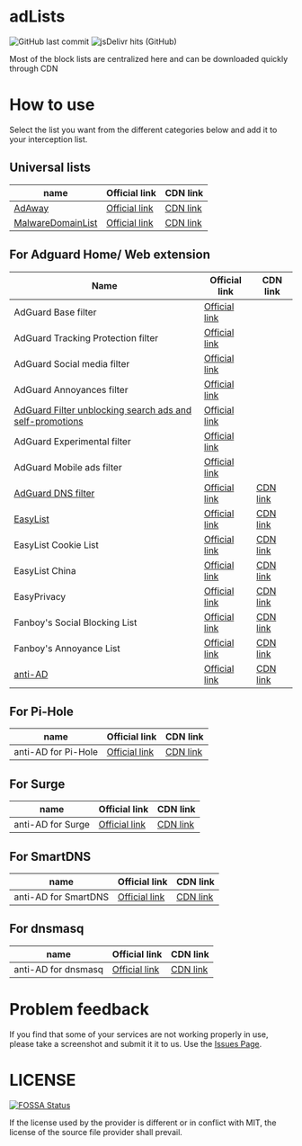 # adLists
![GitHub last commit](https://img.shields.io/github/last-commit/bmyjacks/adlists?label=LAST%20UPDATE&style=for-the-badge)
![jsDelivr hits (GitHub)](https://img.shields.io/jsdelivr/gh/hm/bmyjacks/adlists?label=downloads&style=for-the-badge)

Most of the block lists are centralized here and can be downloaded quickly through CDN

# How to use

Select the list you want from the different categories below and add it to your interception list.

## Universal lists

| name | Official link | CDN link |
| ---- | ------------- | -------- |
| [AdAway](https://adaway.org/) | [Official link](https://raw.githubusercontent.com/AdAway/adaway.github.io/master/hosts.txt) | [CDN link](https://cdn.jsdelivr.net/gh/bmyjacks/adlists@latest/filter-registry/AdAway.txt) |
| [MalwareDomainList](http://www.malwaredomainlist.com/) | [Official link](http://www.malwaredomainlist.com/hostslist/hosts.txt) | [CDN link](https://cdn.jsdelivr.net/gh/bmyjacks/adlists@latest/filter-registry/MalwareDomainList.txt) |

## For Adguard Home/ Web extension

| Name | Official link | CDN link |
| ---- | ------------- | -------- |
| AdGuard Base filter | [Official link](https://raw.githubusercontent.com/AdguardTeam/FiltersRegistry/master/filters/filter_2_English/filter.txt) |  |
| AdGuard Tracking Protection filter | [Official link](https://raw.githubusercontent.com/AdguardTeam/FiltersRegistry/master/filters/filter_3_Spyware/filter.txt) | |
| AdGuard Social media filter | [Official link](https://raw.githubusercontent.com/AdguardTeam/FiltersRegistry/master/filters/filter_4_Social/filter.txt) |  |
| AdGuard Annoyances filter | [Official link](https://raw.githubusercontent.com/AdguardTeam/FiltersRegistry/master/filters/filter_14_Annoyances/filter.txt) |  |
| [AdGuard Filter unblocking search ads and self-promotions](https://kb.adguard.com/en/general/search-ads-and-self-promotion) | [Official link](https://raw.githubusercontent.com/AdguardTeam/FiltersRegistry/master/filters/filter_10_Useful/filter.txt) |  |
| AdGuard Experimental filter | [Official link](https://raw.githubusercontent.com/AdguardTeam/FiltersRegistry/master/filters/filter_5_Experimental/filter.txt) |  |
| AdGuard Mobile ads filter | [Official link](https://raw.githubusercontent.com/AdguardTeam/FiltersRegistry/master/filters/filter_11_Mobile/filter.txt) |  |
| [AdGuard DNS filter](https://adguard.com/adguard-dns/overview.html) | [Official link](https://raw.githubusercontent.com/AdguardTeam/FiltersRegistry/master/filters/filter_15_DnsFilter/filter.txt) | [CDN link](https://cdn.jsdelivr.net/gh/bmyjacks/adlists@latest/filter-registry/AdGuard-DNS-filter.txt) |
| [EasyList](https://easylist.to/) | [Official link](https://easylist-downloads.adblockplus.org/easylist.txt) | [CDN link](https://cdn.jsdelivr.net/gh/bmyjacks/adlists@latest/filter-registry/EasyList.txt) |
| EasyList Cookie List | [Official link](https://easylist-downloads.adblockplus.org/easylist-cookie.txt) | [CDN link](https://cdn.jsdelivr.net/gh/bmyjacks/adlists@latest/filter-registry/EasyList-Cookie-List.txt) |
| EasyList China | [Official link](https://easylist-downloads.adblockplus.org/easylistchina.txt) | [CDN link](https://cdn.jsdelivr.net/gh/bmyjacks/adlists@master/filter-registry/EasyList-China.txt) |
| EasyPrivacy | [Official link](https://easylist.to/easylist/easyprivacy.txt) | [CDN link](https://cdn.jsdelivr.net/gh/bmyjacks/adlists@latest/filter-registry/EasyPrivacy.txt) |
| Fanboy's Social Blocking List | [Official link](https://easylist.to/easylist/fanboy-social.txt) | [CDN link](https://cdn.jsdelivr.net/gh/bmyjacks/adlists@latest/filter-registry/Fanboy-Social-Blocking-List.txt)  |
| Fanboy's Annoyance List | [Official link](https://easylist.to/easylist/fanboy-annoyance.txt) | [CDN link](https://cdn.jsdelivr.net/gh/bmyjacks/adlists@latest/filter-registry/Fanboy-Annoyance-List.txt) |
| [anti-AD](https://anti-ad.net/) | [Official link](https://anti-ad.net/easylist.txt) | [CDN link](https://cdn.jsdelivr.net/gh/bmyjacks/adlists@latest/filter-registry/anti-AD.txt) |


## For Pi-Hole

| name | Official link | CDN link |
| ---- | ------------- | -------- |
| anti-AD for Pi-Hole | [Official link](https://anti-ad.net/domains.txt) | [CDN link](https://cdn.jsdelivr.net/gh/bmyjacks/adlists@latest/filter-registry/anti-AD-for-Pi-Hole.txt)  |

## For Surge

| name | Official link | CDN link |
| ---- | ------------- | -------- |
| anti-AD for Surge | [Official link](https://anti-ad.net/surge.txt) | [CDN link](https://cdn.jsdelivr.net/gh/bmyjacks/adlists@latest/filter-registry/anti-AD-for-Surge.txt) |

## For SmartDNS

| name | Official link | CDN link |
| ---- | ------------- | -------- |
| anti-AD for SmartDNS | [Official link](https://anti-ad.net/anti-ad-for-smartdns.conf) | [CDN link](https://cdn.jsdelivr.net/gh/bmyjacks/adlists@latest/filter-registry/anti-AD-for-SmartDNS.conf) |

## For dnsmasq

| name | Official link | CDN link |
| ---- | ------------- | -------- |
| anti-AD for dnsmasq | [Official link](https://anti-ad.net/anti-ad-for-dnsmasq.conf) | [CDN link](https://cdn.jsdelivr.net/gh/bmyjacks/adlists@latest/filter-registry/anti-AD-for-dnsmasq.conf) |

# Problem feedback
If you find that some of your services are not working properly in use, please take a screenshot and submit it it to us. Use the [Issues Page](https://github.com/bmyjacks/adlists/issues).

# LICENSE
[![FOSSA Status](https://app.fossa.com/api/projects/git%2Bgithub.com%2Fbmyjacks%2Fadlists.svg?type=large)](https://app.fossa.com/projects/git%2Bgithub.com%2Fbmyjacks%2Fadlists?ref=badge_large)

If the license used by the provider is different or in conflict with MIT, the license of the source file provider shall prevail.
